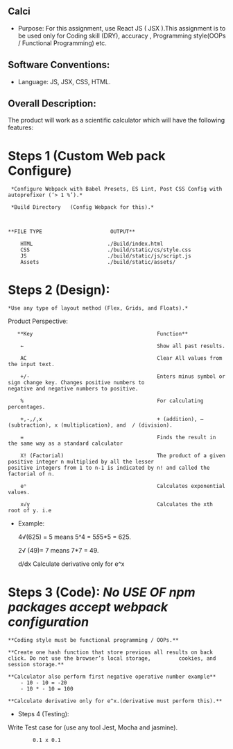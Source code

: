 
## Calci


* Purpose: 
For this assignment, use React JS ( JSX ).This assignment is to be used only for Coding skill (DRY), accuracy , Programming style(OOPs / Functional Programming) etc. 



## Software Conventions: 

* Language:  JS, JSX, CSS, HTML.

	
## Overall Description: 

The product will work as a scientific calculator which will have the following features:

# Steps 1 **(Custom Web pack Configure)** 					            
	
	 *Configure Webpack with Babel Presets, ES Lint, Post CSS Config with autoprefixer (‘> 1 %’).*

	 *Build Directory   (Config Webpack for this).*



    **FILE TYPE	                     OUTPUT**

        HTML	                    ./Build/index.html
        CSS	                        ./build/static/cs/style.css
        JS                       	./build/static/js/script.js
        Assets	                    ./build/static/assets/





# Steps 2 **(Design)**: 									 

	*Use any type of layout method (Flex, Grids, and Floats).*




 Product Perspective:

 					
       **Key	                                    Function**
                                             
        ←                                     	    Show all past results.

        AC	                                        Clear All values from the input text.

        +/-	                                        Enters minus symbol or sign change key. Changes positive numbers to                                                 negative and negative numbers to positive.

        %	                                        For calculating percentages.

        +,-,/,x	                                    + (addition), – (subtraction), x (multiplication), and  / (division).

        =                                           Finds the result in the same way as a standard calculator

        X! (Factorial)	                            The product of a given positive integer n multiplied by all the lesser                                              positive integers from 1 to n-1 is indicated by n! and called the                                                   factorial of n.

        eⁿ	                                        Calculates exponential values.

        x√y	                                        Calculates the xth root of y. i.e


* Example:

    4√(625) = 5  means 5^4 = 5*5*5*5 = 625.   

    2√ (49)= 7  means 7*7 = 49.

    d/dx	Calculate derivative only for e^x



# Steps 3 (Code):                            *No USE OF npm packages accept webpack configuration*


    **Coding style must be functional programming / OOPs.**

    **Create one hash function that store previous all results on back click. Do not use the browser’s local storage,         cookies, and session storage.**

    **Calculator also perform first negative operative number example**
        - 10 - 10 = -20
        - 10 * - 10 = 100
        
    **Calculate derivative only for e^x.(derivative must perform this).**






* Steps 4 (Testing):

Write Test case for (use any tool Jest, Mocha and jasmine).

			0.1 x 0.1
	

